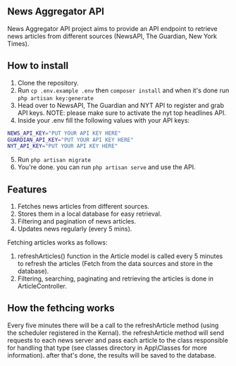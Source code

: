 ## News Aggregator API

News Aggregator API project aims to provide an API endpoint to retrieve news articles from different sources (NewsAPI, The Guardian, New York Times).

## How to install

1. Clone the repository.
2. Run ```cp .env.example .env``` then ```composer install``` and when it's done run ```php artisan key:generate```
3. Head over to NewsAPI, The Guardian and NYT API to register and grab API keys.
NOTE: please make sure to activate the nyt top headlines API.
4. Inside your .env fill the following values with your API keys:
```sh
NEWS_API_KEY="PUT YOUR API KEY HERE"
GUARDIAN_API_KEY="PUT YOUR API KEY HERE"
NYT_API_KEY="PUT YOUR API KEY HERE"
```
5. Run ```php artisan migrate```
6. You're done. you can run ```php artisan serve``` and use the API.

## Features

1. Fetches news articles from different sources.
2. Stores them in a local database for easy retrieval.
3. Filtering and pagination of news articles.
4. Updates news regularly (every 5 mins).

Fetching articles works as follows:
1. refreshArticles() function in the Article model is called every 5 minutes to refresh the articles (Fetch from the data sources and store in the database).
2. Filtering, searching, paginating and retrieving the articles is done in ArticleController.

## How the fethcing works

Every five minutes there will be a call to the refreshArticle method (using the scheduler registered in the Kernal). the refreshArticle method will send requests to each news server and pass each article to the class responsible for handling that type (see classes directory in App\Classes for more information). after that's done, the results will be saved to the database.
